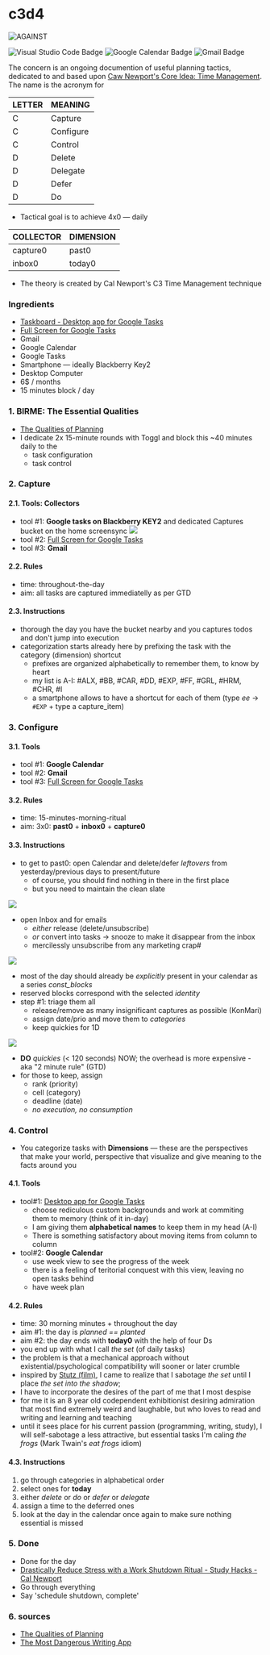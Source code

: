 # c3d4
![AGAINST](https://img.shields.io/badge/AGAINST-BERSERK-red?labelColor=black&style=for-the-badge)

![Visual Studio Code Badge](https://img.shields.io/badge/Visual%20Studio%20Code-007ACC?logo=visualstudiocode&logoColor=fff&style=flat)
![Google Calendar Badge](https://img.shields.io/badge/Google%20Calendar-4285F4?logo=googlecalendar&logoColor=fff&style=flat)
![Gmail Badge](https://img.shields.io/badge/Gmail-EA4335?logo=gmail&logoColor=fff&style=flat)

The concern is an ongoing documention of useful planning tactics, dedicated to and based upon [Caw Newport's Core Idea: Time Management](https://www.youtube.com/watch?v=dOQpZlZuySE). The name is the acronym for 

LETTER | MEANING
-------|----------
C      | Capture
C      | Configure
C      | Control
D      | Delete
D      | Delegate
D      | Defer
D      | Do

* Tactical goal is to achieve 4x0 — daily

| COLLECTOR | DIMENSION |
|-----------|-----------|
| capture0  | past0     |
| inbox0    | today0    |

* The theory is created by Cal Newport's C3 Time Management technique

### Ingredients
* [Taskboard - Desktop app for Google Tasks][#1]
* [Full Screen for Google Tasks][#2]
* Gmail
* Google Calendar
* Google Tasks
* Smartphone — ideally Blackberry Key2
* Desktop Computer
* 6$ / months
* 15 minutes block / day  

### 1. BIRME: The Essential Qualities
* [The Qualities of Planning](./assets/The-Qualities-of-Planning.md)
* I dedicate 2x 15-minute rounds with Toggl and block this ~40 minutes daily to the
    - task configuration
    - task control

### 2. Capture
#### 2.1. Tools: Collectors
* tool #1: **Google tasks on Blackberry KEY2** and dedicated Captures bucket on the home screensync
    ![](./assets/img003051.png)
* tool #2: [Full Screen for Google Tasks][#2]
* tool #3: **Gmail** 

#### 2.2. Rules
* time: throughout-the-day
* aim: all tasks are captured immediatelly as per GTD

#### 2.3. Instructions
* thorough the day you have the bucket nearby and you captures todos and don't jump into execution
* categorization starts already here by prefixing the task with the category (dimension) shortcut
    - prefixes are organized alphabetically to remember them, to know by heart
    - my list is A-I: #ALX, #BB, #CAR, #DD, #EXP, #FF, #GRL, #HRM, #CHR, #I
    - a smartphone allows to have a shortcut for each of them (type *ee* → `#EXP` + type a capture_item)

### 3. Configure 
#### 3.1. Tools
* tool #1: **Google Calendar**
* tool #2: **Gmail**
* tool #3: [Full Screen for Google Tasks][#2]

#### 3.2. Rules
* time: 15-minutes-morning-ritual
* aim: 3x0: **past0** + **inbox0** + **capture0**

#### 3.3. Instructions
* to get to past0: open Calendar and delete/defer _leftovers_ from yesterday/previous days to present/future
    - of course, you should find nothing in there in the first place
    - but you need to maintain the clean slate

![](./assets/img003068.jpg)

* open Inbox and for emails
    - _either_ release (delete/unsubscribe)
    - _or_ convert into tasks → snooze to make it disappear from the inbox
    - mercilessly unsubscribe from any marketing crap#

![](./assets/img003070.jpg)

* most of the day should already be _explicitly_ present in your calendar as a series *const_blocks*
* reserved blocks correspond with the selected _identity_ 
* step #1: triage them all
    - release/remove as many insignificant captures as possible (KonMari)
    - assign date/prio and move them to _categories_
    - keep quickies for 1D

![](./assets/img003073.jpg)

* **DO** *quickies* (< 120 seconds) NOW; the overhead is more expensive - aka "2 minute rule" (GTD)
* for those to keep, assign
    - rank (priority)
    - cell (category)
    - deadline (date)
    - _no execution, no consumption_

### 4. Control
* You categorize tasks with **Dimensions** — these are the perspectives that make your world, perspective that visualize and give meaning to the facts around you

#### 4.1. Tools
* tool#1: [Desktop app for Google Tasks][#1]
    - choose rediculous custom backgrounds and work at commiting them to memory (think of it in-day)
    - I am giving them **alphabetical names** to keep them in my head (A-I)
    - There is something satisfactory about moving items from column to column
* tool#2: **Google Calendar**
    - use week view to see the progress of the week
    - there is a feeling of teritorial conquest with this view, leaving no open tasks behind
    - have week plan

#### 4.2. Rules
* time: 30 morning minutes + throughout the day
* aim #1: the day is _planned == planted_ 
* aim #2: the day ends with **today0** with the help of four Ds
* you end up with what I call _the set_ (of daily tasks)
* the problem is that a mechanical approach without existential/psychological compatibility will sooner or later crumble
* inspired by [Stutz (film)](https://en.wikipedia.org/wiki/Stutz_(film)), I came to realize that I sabotage _the set_ until I place _the set into the shadow_; 
* I have to incorporate the desires of the part of me that I most despise 
* for me it is an 8 year old codependent exhibitionist desiring admiration that most find extremely weird and laughable, but who loves to read and writing and learning and teaching
* until it sees place for his current passion (programming, writing, study), I will self-sabotage a less attractive, but essential tasks I'm caling _the frogs_ (Mark Twain's _eat frogs_ idiom) 

#### 4.3. Instructions
1. go through categories in alphabetical order
2. select ones for **today**
3. either *delete* or *do* or *defer* or *delegate*
4. assign a time to the deferred ones
5. look at the day in the calendar once again to make sure nothing essential is missed

### 5. Done
* Done for the day
* [Drastically Reduce Stress with a Work Shutdown Ritual - Study Hacks - Cal Newport](https://www.calnewport.com/blog/2009/06/08/drastically-reduce-stress-with-a-work-shutdown-ritual/)
* Go through everything
* Say 'schedule shutdown, complete'

### 6. sources
* [The Qualities of Planning](..\productivity\2021-03-18-The-Qualities-of-Planning.md)
* [The Most Dangerous Writing App](https://www.squibler.io/dangerous-writing-prompt-app)

[#1]: https://chrome.google.com/webstore/detail/desktop-app-for-google-ta/lpofefdiokgmcdnnaigddelnfamkkghi
[#2]: https://chrome.google.com/webstore/detail/full-screen-for-google-ta/ndbaejgcaecffnhlmdghchfehkflgfkj
[#3]: https://www.squibler.io/dangerous-writing-prompt-app
[#4]: https://tim.blog/2015/01/15/morning-pages/
